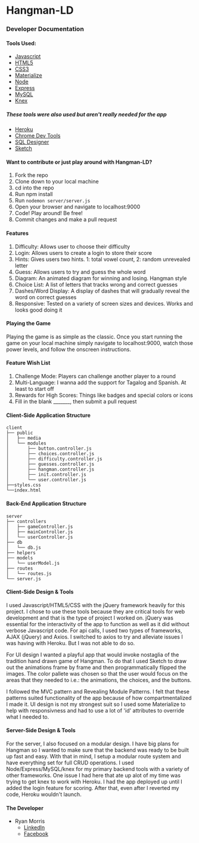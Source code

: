 # Hangman-LD

### Developer Documentation

#### Tools Used:

* [Javascript](https://www.javascript.com/)
* [HTML5](https://www.w3.org/TR/html5/)
* [CSS3](https://www.w3schools.com/css/css3_intro.asp/)
* [Materialize](http://www.materializecss.com/)
* [Node](https://nodejs.org/en/)
* [Express](http://expressjs.com/)
* [MySQL](https://www.mysql.com/)
* [Knex](http://knexjs.org/)

##### These tools were also used but aren't really needed for the app
* [Heroku](https://www.heroku.com/)
* [Chrome Dev Tools](https://developer.chrome.com/devtools/)
* [SQL Designer](https://ondras.zarovi.cz/sql/demo/)
* [Sketch](https://sketch.io/)

#### Want to contribute or just play around with Hangman-LD?

1. Fork the repo
2. Clone down to your local machine
3. cd into the repo 
4. Run npm install
5. Run ```nodemon server/server.js```
6. Open your browser and navigate to localhost:9000
7. Code! Play around! Be free!
8. Commit changes and make a pull request

#### Features

1. Difficulty: Allows user to choose their difficulty
2. Login: Allows users to create a login to store their score
3. Hints: Gives users two hints. 1: total vowel count, 2: random unrevealed letter
4. Guess: Allows users to try and guess the whole word
5. Diagram: An animated diagram for winning and losing. Hangman style
6. Choice List: A list of letters that tracks wrong and correct guesses
7. Dashes/Word Display: A display of dashes that will gradually reveal the word on correct guesses
8. Responsive: Tested on a variety of screen sizes and devices. Works and looks good doing it

#### Playing the Game

Playing the game is as simple as the classic. Once you start running the game on your local machine simply navigate to localhost:9000, watch those power levels, and follow the onscreen instructions. 

#### Feature Wish List

1. Challenge Mode: Players can challenge another player to a round
2. Multi-Language: I wanna add the support for Tagalog and Spanish. At least to start off
3. Rewards for High Scores: Things like badges and special colors or icons 
4. Fill in the blank _______, then submit a pull request

#### Client-Side Application Structure

    client
    ├── public
    │   ├── media
    │   └── modules
    │       ├── button.controller.js
    │       ├── choices.controller.js
    │       ├── difficulty.controller.js
    │       ├── guesses.controller.js
    │       ├── hangman.controller.js
    │       ├── init.controller.js
    │       └── user.controller.js
    ├──styles.css
    └──index.html

#### Back-End Application Structure

    server
    ├── controllers
    │   ├── gameController.js
    │   ├── mainController.js
    │   └── userController.js
    ├── db
    │   └── db.js
    ├── helpers
    ├── models
    │   └── userModel.js 
    ├── routes
    │   └── routes.js
    └── server.js

#### Client-Side Design & Tools

I used Javascript/HTML5/CSS with the jQuery framework heavily for this project. I chose to use these tools because they are critical tools for web development and that is the type of project I worked on. jQuery was essential for the interactivity of the app to function as well as it did without verbose Javascript code. For api calls, I used two types of frameworks, AJAX (jQuery) and Axios. I switched to axios to try and alleviate issues I was having with Heroku. But I was not able to do so.

For UI design I wanted a playful app that would invoke nostaglia of the tradition hand drawn game of Hangman. To do that I used Sketch to draw out the animations frame by frame and then programmatically flipped the images. The color pallete was chosen so that the user would focus on the areas that they needed to i.e.: the animations, the choices, and the buttons. 

I followed the MVC pattern and Revealing Module Patterns. I felt that these patterns suited functionality of the app because of how compartmentalized I made it. UI design is not my strongest suit so I used some Materialize to help with responsivness and had to use a lot of 'id' attributes to override what I needed to. 

#### Server-Side Design & Tools

For the server, I also focused on a modular design. I have big plans for Hangman so I wanted to make sure that the backend was ready to be built up fast and easy. With that in mind, I setup a modular route system and have everything set for full CRUD operations. I used Node/Express/MySQL/knex for my primary backend tools with a variety of other frameworks. One issue I had here that ate up alot of my time was trying to get knex to work with Heroku. I had the app deployed up until I added the login feature for scoring. After that, even after I reverted my code, Heroku wouldn't launch. 

#### The Developer

* Ryan Morris
  * [LinkedIn](https://www.linkedin.com/in/spcryanmorris/)
  * [Facebook](https://www.facebook.com/lasthurray/)
